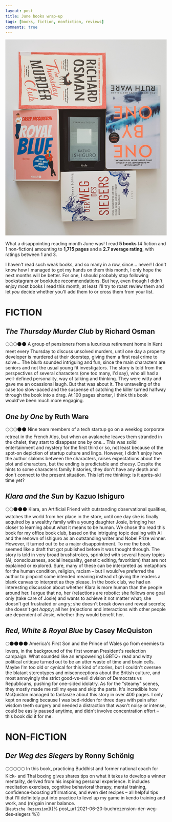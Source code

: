 ```yaml
---
layout: post
title: June books wrap-up
tags: [books, fiction, nonfiction, reviews]
comments: true
---
```


![cover](../assets/img/junebooks.jpg)

What a disappointing reading month June was! I read **5 books** (4 fiction and 1 non-fiction) amounting to **1,715 pages** and a **2.7 average rating**, with ratings between 1 and 3. 

I haven't read such weak books, and so many in a row, since... never! I don't know how I managed to got my hands on them this month, I only hope the next months will be better. For one, I should probably stop following bookstagram or booktube recommendations. But hey, even though I didn't enjoy most books I read this month, at least I'll try to roast review them and let *you* decide whether you'll add them to or cross them from your list.

# FICTION
## *The Thursday Murder Club* by Richard Osman
🌕🌕🌕🌑🌑 A group of pensioners from a luxurious retirement home in Kent meet every Thursday to discuss unsolved murders, until one day a property developer is murdered at their doorstep, giving them a first real crime to solve...
The blurb sounded intriguing and fun, since the main characters are seniors and not the usual young fit investigators. The story is told from the perspectives of several characters (one too many, I'd say), who all had a well-defined  personality, way of talking and thinking. They were witty and gave me an ocassional laugh. But that was about it. The unraveling of the case too slow-paced and the suspense of catching the killer turned halfway through the book into a drag. At 100 pages shorter, I think this book would've been much more engaging.


## *One by One* by Ruth Ware
🌕🌕🌕🌑🌑 Nine team members of a tech startup go on a weeklog corporate retreat in the French Alps, but when an avalanche leaves them stranded in the chalet, they start to disappear one by one...
This was solid entertainment and mystery for the first third or so, not least because of the spot-on depiction of startup culture and lingo. However, I didn't enjoy how the author slaloms between the characters, raises expectations about the plot and characters, but the ending is predictable and cheesy. Despite the hints to some characters family histories, they don't have any depth and don't connect to the present situation. This left me thinking: is it après-ski time yet?

## *Klara and the Sun* by Kazuo Ishiguro
🌕🌕🌑🌑🌑 Klara, an Artificial Friend with outstanding observational qualities, watches the world from her place in the store, until one day she is finally acquired by a wealthy family with a young daughter Josie, bringing her closer to learning about what it means to be human. 
We chose tho read this book for my office book club, based on the intriguing topic dealing with AI and the renown of Ishiguro as an outstanding writer and Nobel Prize winner. However, it turned out to be a major disappointment. To me the book seemed like a draft that got published before it was thought through. The story is told in very broad brushstrokes, sprinkled with several heavy topics (AI, consciousness, social inequality, genetic editing, favoritism) that are not explained or explored. Sure, many of these can be interpreted as metaphors for the human condition, religion, racism – but I would've preferred the author to pinpoint some intended meaning instead of giving the readers a blank canvas to interpret as they please. 
In the book club, we had an interesting discussion about whether Klara is more human than the people around her. I argue that no, her (re)actions are robotic: she follows one goal only (take care of Josie) and wants to achieve it not matter what; she doesn't get frustrated or angry; she doesn't break down and reveal secrets; she doesn't get *happy*; all her (re)actions and interactions with other people are dependent of Josie, whether they would benefit her.

## *Red, White & Royal Blue* by Casey McQuiston
🌕🌑🌑🌑🌑 America's First Son and the Prince of Wales go from enemies to lovers, in the background of the first woman President's reelection campaign. 
What sounded like an empowering LGBTQ+ read and witty political critique turned out to be an utter waste of time and brain cells. Maybe I'm too old or cynical for this kind of stories, but I couldn't oversee the blatant stereotypes and misconceptions about the British culture, and most annoyingly the strict good-vs-evil division of Democrats vs Republicans, pushing for one-sided idolatry. As for the "steamy" scenes, they mostly made me roll my eyes and skip the parts. It's incredible how McQuiston managed to fantasize about this story in over 400 pages. I only kept on reading because I was bed-ridden for three days with pain after wisdom teeth surgery and needed a distraction that wasn't noisy or intense, could be easily paused anytime, and didn't involve concentration effort – this book did it for me.

# NON-FICTION

## *Der Weg des Siegers* by Ronny Schönig
🌕🌕🌕🌕🌕 In this book, practicing Buddhist and former national coach for Kick- and Thai boxing gives shares tips on what it takes to develop a winner mentality, derived from his inspiring personal experience. It includes meditation exercises, cognitive behavioral therapy, mental training, confidence-boosting affirmations, and even diet recipes – all helpful tips that I'll definitely put into practice to level up my game in kendo training and work, and (re)gain inner balance. \
[`Deutsche Rezension`]({% post_url 2021-06-20-buchrezension-der-weg-des-siegers %})